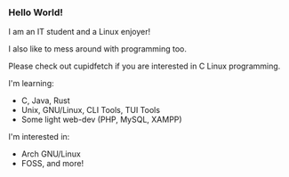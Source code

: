### Hello World!

I am an IT student and a Linux enjoyer! 

I also like to mess around with programming too. 

Please check out cupidfetch if you are interested in C Linux programming.

I'm learning: 
* C, Java, Rust
* Unix, GNU/Linux, CLI Tools, TUI Tools
* Some light web-dev (PHP, MySQL, XAMPP)

I'm interested in:
* Arch GNU/Linux
* FOSS, and more!

<!--
**frankischilling/frankischilling** is a ✨ _special_ ✨ repository because its `README.md` (this file) appears on your GitHub profile.

Here are some ideas to get you started:

- 🔭 I’m currently working on ...
- 🌱 I’m currently learning ...
- 👯 I’m looking to collaborate on ...
- 🤔 I’m looking for help with ...
- 💬 Ask me about ...
- 📫 How to reach me: ...
- 😄 Pronouns: ...
- ⚡ Fun fact: ...
-->
